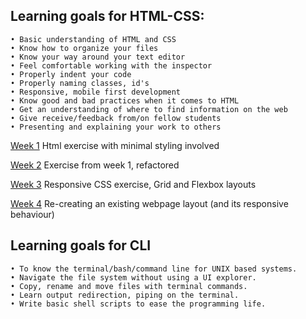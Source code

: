 ## Learning goals for HTML-CSS:
```
• Basic understanding of HTML and CSS
• Know how to organize your files
• Know your way around your text editor 
• Feel comfortable working with the inspector
• Properly indent your code
• Properly naming classes, id's 
• Responsive, mobile first development
• Know good and bad practices when it comes to HTML
• Get an understanding of where to find information on the web
• Give receive/feedback from/on fellow students
• Presenting and explaining your work to others
```

[Week 1](https://hakanergin.github.io/hyf-html-css/week0)
Html exercise with minimal styling involved

[Week 2](https://hakanergin.github.io/hyf-html-css/week1)
Exercise from week 1, refactored

[Week 3](https://hakanergin.github.io/hyf-html-css/week2)
Responsive CSS exercise, Grid and Flexbox layouts

[Week 4](https://hakanergin.github.io/hyf-html-css/week3)
Re-creating an existing webpage layout (and its responsive behaviour)


## Learning goals for CLI
```
• To know the terminal/bash/command line for UNIX based systems.
• Navigate the file system without using a UI explorer.
• Copy, rename and move files with terminal commands.
• Learn output redirection, piping on the terminal.
• Write basic shell scripts to ease the programming life.
```
